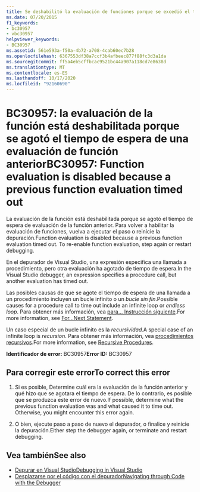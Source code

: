 ```yaml
---
title: Se deshabilitó la evaluación de funciones porque se excedió el tiempo de espera de una evaluación de funciones anterior
ms.date: 07/20/2015
f1_keywords:
- bc30957
- vbc30957
helpviewer_keywords:
- BC30957
ms.assetid: 561e593a-f50a-4b72-a708-4cab60ec7b28
ms.openlocfilehash: 6367553df38a7ccf3b4afbeec877f88fc3d3a1da
ms.sourcegitcommit: ff5a4eb5cffbcac9521bc44a907a118cd7e8638d
ms.translationtype: MT
ms.contentlocale: es-ES
ms.lasthandoff: 10/17/2020
ms.locfileid: "92160690"
---
```

# <a name="bc30957-function-evaluation-is-disabled-because-a-previous-function-evaluation-timed-out"></a><span data-ttu-id="82442-102">BC30957: la evaluación de la función está deshabilitada porque se agotó el tiempo de espera de una evaluación de función anterior</span><span class="sxs-lookup"><span data-stu-id="82442-102">BC30957: Function evaluation is disabled because a previous function evaluation timed out</span></span>

<span data-ttu-id="82442-103">La evaluación de la función está deshabilitada porque se agotó el tiempo de espera de evaluación de la función anterior. Para volver a habilitar la evaluación de funciones, vuelva a ejecutar el paso o reinicie la depuración.</span><span class="sxs-lookup"><span data-stu-id="82442-103">Function evaluation is disabled because a previous function evaluation timed out. To re-enable function evaluation, step again or restart debugging.</span></span>

 <span data-ttu-id="82442-104">En el depurador de Visual Studio, una expresión especifica una llamada a procedimiento, pero otra evaluación ha agotado de tiempo de espera.</span><span class="sxs-lookup"><span data-stu-id="82442-104">In the Visual Studio debugger, an expression specifies a procedure call, but another evaluation has timed out.</span></span>

 <span data-ttu-id="82442-105">Las posibles causas de que se agote el tiempo de espera de una llamada a un procedimiento incluyen un bucle infinito o un *bucle sin fin*.</span><span class="sxs-lookup"><span data-stu-id="82442-105">Possible causes for a procedure call to time out include an infinite loop or *endless loop*.</span></span> <span data-ttu-id="82442-106">Para obtener más información, vea [para... Instrucción siguiente](../statements/for-next-statement.md).</span><span class="sxs-lookup"><span data-stu-id="82442-106">For more information, see [For...Next Statement](../statements/for-next-statement.md).</span></span>

 <span data-ttu-id="82442-107">Un caso especial de un bucle infinito es la *recursividad*.</span><span class="sxs-lookup"><span data-stu-id="82442-107">A special case of an infinite loop is *recursion*.</span></span> <span data-ttu-id="82442-108">Para obtener más información, vea [procedimientos recursivos](../../programming-guide/language-features/procedures/recursive-procedures.md).</span><span class="sxs-lookup"><span data-stu-id="82442-108">For more information, see [Recursive Procedures](../../programming-guide/language-features/procedures/recursive-procedures.md).</span></span>

 <span data-ttu-id="82442-109">**Identificador de error:** BC30957</span><span class="sxs-lookup"><span data-stu-id="82442-109">**Error ID:** BC30957</span></span>

## <a name="to-correct-this-error"></a><span data-ttu-id="82442-110">Para corregir este error</span><span class="sxs-lookup"><span data-stu-id="82442-110">To correct this error</span></span>

1. <span data-ttu-id="82442-111">Si es posible, Determine cuál era la evaluación de la función anterior y qué hizo que se agotara el tiempo de espera. De lo contrario, es posible que se produzca este error de nuevo.</span><span class="sxs-lookup"><span data-stu-id="82442-111">If possible, determine what the previous function evaluation was and what caused it to time out. Otherwise, you might encounter this error again.</span></span>

2. <span data-ttu-id="82442-112">O bien, ejecute paso a paso de nuevo el depurador, o finalice y reinicie la depuración.</span><span class="sxs-lookup"><span data-stu-id="82442-112">Either step the debugger again, or terminate and restart debugging.</span></span>

## <a name="see-also"></a><span data-ttu-id="82442-113">Vea también</span><span class="sxs-lookup"><span data-stu-id="82442-113">See also</span></span>

- [<span data-ttu-id="82442-114">Depurar en Visual Studio</span><span class="sxs-lookup"><span data-stu-id="82442-114">Debugging in Visual Studio</span></span>](/visualstudio/debugger/debugger-feature-tour)
- [<span data-ttu-id="82442-115">Desplazarse por el código con el depurador</span><span class="sxs-lookup"><span data-stu-id="82442-115">Navigating through Code with the Debugger</span></span>](/visualstudio/debugger/navigating-through-code-with-the-debugger)
